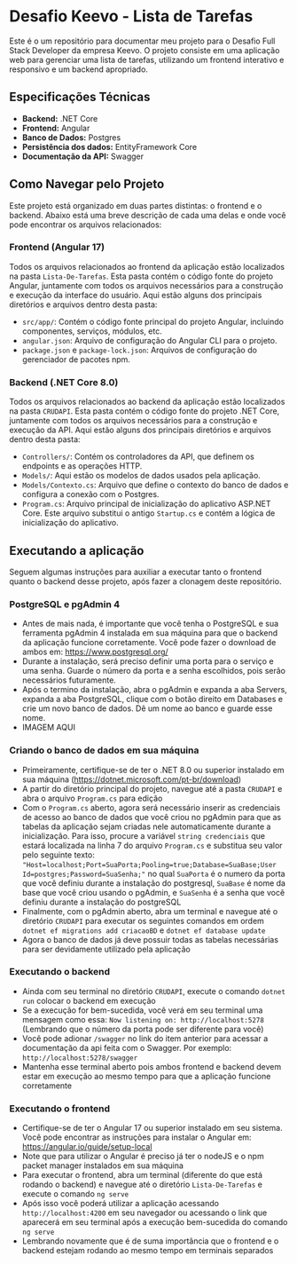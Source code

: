 # Desafio Keevo - Lista de Tarefas
Este é o um repositório para documentar meu projeto para o Desafio Full Stack Developer da empresa Keevo. O projeto consiste em uma aplicação web para gerenciar uma lista de tarefas, utilizando um frontend interativo e responsivo e um backend apropriado.
## Especificações Técnicas

- **Backend:** .NET Core
- **Frontend:** Angular
- **Banco de Dados:** Postgres
- **Persistência dos dados:** EntityFramework Core
- **Documentação da API:** Swagger
  
## Como Navegar pelo Projeto

Este projeto está organizado em duas partes distintas: o frontend e o backend. Abaixo está uma breve descrição de cada uma delas e onde você pode encontrar os arquivos relacionados:

### Frontend (Angular 17)

Todos os arquivos relacionados ao frontend da aplicação estão localizados na pasta `Lista-De-Tarefas`. Esta pasta contém o código fonte do projeto Angular, juntamente com todos os arquivos necessários para a construção e execução da interface do usuário. Aqui estão alguns dos principais diretórios e arquivos dentro desta pasta:

- `src/app/`: Contém o código fonte principal do projeto Angular, incluindo componentes, serviços, módulos, etc.
- `angular.json`: Arquivo de configuração do Angular CLI para o projeto.
- `package.json` e `package-lock.json`: Arquivos de configuração do gerenciador de pacotes npm.

### Backend (.NET Core 8.0)

Todos os arquivos relacionados ao backend da aplicação estão localizados na pasta `CRUDAPI`. Esta pasta contém o código fonte do projeto .NET Core, juntamente com todos os arquivos necessários para a construção e execução da API. Aqui estão alguns dos principais diretórios e arquivos dentro desta pasta:

- `Controllers/`: Contém os controladores da API, que definem os endpoints e as operações HTTP.
- `Models/`: Aqui estão os modelos de dados usados pela aplicação.
- `Models/Contexto.cs`: Arquivo que define o contexto do banco de dados e configura a conexão com o Postgres.
- `Program.cs`: Arquivo principal de inicialização do aplicativo ASP.NET Core. Este arquivo substitui o antigo `Startup.cs` e contém a lógica de inicialização do aplicativo.

## Executando a aplicação
Seguem algumas instruções para auxiliar a executar tanto o frontend quanto o backend desse projeto, após fazer a clonagem deste repositório.

### PostgreSQL e pgAdmin 4
- Antes de mais nada, é importante que você tenha o PostgreSQL e sua ferramenta pgAdmin 4 instalada em sua máquina para que o backend da aplicação funcione corretamente. Você pode fazer o download de ambos em: https://www.postgresql.org/
- Durante a instalação, será preciso definir uma porta para o serviço e uma senha. Guarde o número da porta e a senha escolhidos, pois serão necessários futuramente.
- Após o termino da instalação, abra o pgAdmin e expanda a aba Servers, expanda a aba PostgreSQL, clique com o botão direito em Databases e crie um novo banco de dados. Dê um nome ao banco e guarde esse nome.
- IMAGEM AQUI
### Criando o banco de dados em sua máquina
- Primeiramente, certifique-se de ter o .NET 8.0 ou superior instalado em sua máquina (https://dotnet.microsoft.com/pt-br/download)
- A partir do diretório principal do projeto, navegue até a pasta `CRUDAPI` e abra o arquivo `Program.cs` para edição
- Com o `Program.cs` aberto, agora será necessário inserir as credenciais de acesso ao banco de dados que você criou no pgAdmin para que as tabelas da aplicação sejam criadas nele automaticamente durante a inicialização. Para isso, procure a variável `string credenciais` que estará localizada na linha 7 do arquivo `Program.cs` e substitua seu valor pelo seguinte texto: `"Host=localhost;Port=SuaPorta;Pooling=true;Database=SuaBase;User Id=postgres;Password=SuaSenha;"` no qual `SuaPorta` é o numero da porta que você definiu durante a instalação do postgresql, `SuaBase` é nome da base que você criou usando o pgAdmin, e `SuaSenha` é a senha que você definiu durante a instalação do postgreSQL
- Finalmente, com o pgAdmin aberto, abra um terminal e navegue até o diretório `CRUDAPI` para executar os seguintes comandos em ordem `dotnet ef migrations add criacaoBD` e `dotnet ef database update`
- Agora o banco de dados já deve possuir todas as tabelas necessárias para ser devidamente utilizado pela aplicação
### Executando o backend
- Ainda com seu terminal no diretório `CRUDAPI`, execute o comando `dotnet run` colocar o backend em execução
- Se a execução for bem-sucedida, você verá em seu terminal uma mensagem como essa: `Now listening on: http://localhost:5278` (Lembrando que o número da porta pode ser diferente para você)
- Você pode adionar `/swagger` no link do item anterior para acessar a documentação da api feita com o Swagger. Por exemplo: `http://localhost:5278/swagger`
- Mantenha esse terminal aberto pois ambos frontend e backend devem estar em execução ao mesmo tempo para que a aplicação funcione corretamente
### Executando o frontend
- Certifique-se de ter o Angular 17 ou superior instalado em seu sistema. Você pode encontrar as instruções para instalar o Angular em: https://angular.io/guide/setup-local
- Note que para utilizar o Angular é preciso já ter o nodeJS e o npm packet manager instalados em sua máquina
- Para executar o frontend, abra um terminal (diferente do que está rodando o backend) e navegue até o diretório `Lista-De-Tarefas` e execute o comando `ng serve`
- Após isso você poderá utilizar a aplicação acessando `http://localhost:4200` em seu navegador ou acessando o link que aparecerá em seu terminal após a execução bem-sucedida do comando `ng serve`
- Lembrando novamente que é de suma importância que o frontend e o backend estejam rodando ao mesmo tempo em terminais separados
